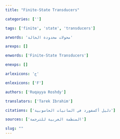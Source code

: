 ```yaml
---
title: "Finite-State Transducers"

categories: ['']

tags: ['finite', 'state', 'transducers']

arwords: 'محولات محدودة الحالة'

arexps: []

enwords: ['Finite-State Transducers']

enexps: []

arlexicons: 'ح'

enlexicons: ['F']

authors: ['Ruqayya Roshdy']

translators: ['Tarek Ibrahim']

citations: ['دليل أكسفورد في السانيات الحاسوبية']

sources: ['المنظمة العربية للترجمة']

slug: ""
---
```

